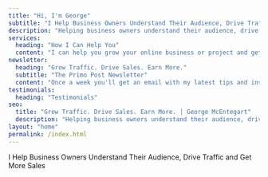 ```yaml
---
title: "Hi, I'm George"
subtitle: "I Help Business Owners Understand Their Audience, Drive Traffic and Get More Sales"
description: "Helping business owners understand their audience, drive website traffic, and get more sales."
services: 
  heading: "How I Can Help You"
  content: "I can help you grow your online business or project and get more sales with the following options..."
newsletter: 
  heading: "Grow Traffic. Drive Sales. Earn More."
  subtitle: "The Primo Post Newsletter"
  content: "Once a week you'll get an email with my latest tips and insights to grow your online business."
testimonials:
  heading: "Testimonials"
seo:
  title: "Grow Traffic. Drive Sales. Earn More. | George McEntegart"
  description: "Helping business owners understand their audience, drive website traffic, and get more test."
layout: "home"
permalink: /index.html
---
```



I Help Business Owners Understand Their Audience, Drive Traffic and Get More Sales